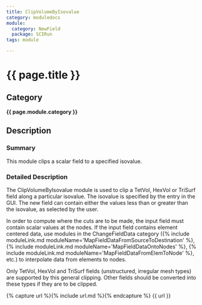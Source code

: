 ```yaml
---
title: ClipVolumeByIsovalue
category: moduledocs
module:
  category: NewField
  package: SCIRun
tags: module

---
```


# {{ page.title }}

## Category

**{{ page.module.category }}**

## Description

### Summary


This module clips a scalar field to a specified isovalue.

### Detailed Description

The ClipVolumeByIsovalue module is used to clip a TetVol, HexVol or TriSurf field along a particular isovalue. The isovalue is specified by the entry in the GUI. The new field can contain either the values less than or greater than the isovalue, as selected by the user.

In order to compute where the cuts are to be made, the input field must contain scalar values at the nodes. If the input field contains element centered data, use modules in the ChangeFieldData category ({% include moduleLink.md moduleName='MapFieldDataFromSourceToDestination' %}, {% include moduleLink.md moduleName='MapFieldDataOntoNodes' %}, {% include moduleLink.md moduleName='MapFieldDataFromElemToNode' %}, etc.) to interpolate data from elements to nodes.

Only TetVol, HexVol and TriSurf fields (unstructured, irregular mesh types) are supported by this general clipping. Other fields should be converted into these types if they are to be clipped.

{% capture url %}{% include url.md %}{% endcapture %}
{{ url }}
